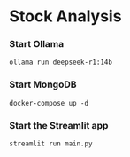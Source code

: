 # Stock Analysis

### Start Ollama
```commandline
ollama run deepseek-r1:14b
```

### Start MongoDB
```commandline
docker-compose up -d 
```

### Start the Streamlit app
```commandline
streamlit run main.py
```
